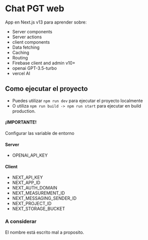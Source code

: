 # Chat PGT web

App en Next.js v13 para aprender sobre:

- Server components
- Server actions
- client components
- Data fetching
- Caching
- Routing
- Firebase client and admin v10+
- openai GPT-3.5-turbo
- vercel AI

## Como ejecutar el proyecto

- Puedes utilizar `npm run dev` para ejecutar el proyecto localmente
- O utiliza `npm run build -> npm run start` para ejecutar en build production.

#### ¡IMPORTANTE!

Configurar las variable de entorno

#### Server

- OPENAI_API_KEY

#### Client

- NEXT_API_KEY
- NEXT_APP_ID
- NEXT_AUTH_DOMAIN
- NEXT_MEASUREMENT_ID
- NEXT_MESSAGING_SENDER_ID
- NEXT_PROJECT_ID
- NEXT_STORAGE_BUCKET

### A considerar

El nombre está escrito mal a proposito.
